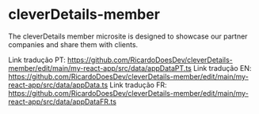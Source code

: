 # cleverDetails-member
The cleverDetails member microsite is designed to showcase our partner companies and share them with clients.

Link tradução PT: https://github.com/RicardoDoesDev/cleverDetails-member/edit/main/my-react-app/src/data/appDataPT.ts
Link tradução EN: https://github.com/RicardoDoesDev/cleverDetails-member/edit/main/my-react-app/src/data/appData.ts
Link tradução FR: https://github.com/RicardoDoesDev/cleverDetails-member/edit/main/my-react-app/src/data/appDataFR.ts
